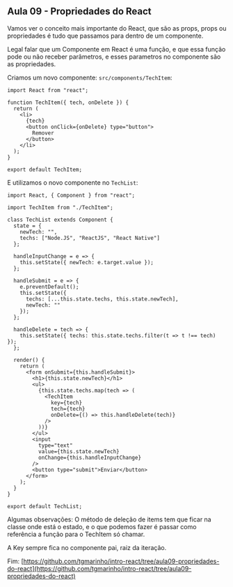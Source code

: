 ## Aula 09 - Propriedades do React

Vamos ver o conceito mais importante do React, que são as props, props ou propriedades é tudo que passamos para dentro de um componente.

Legal falar que um Componente em React é uma função, e que essa função pode ou não receber parâmetros, e esses parametros no componente são as propriedades.

Criamos um novo componente: `src/components/TechItem`:
```
import React from "react";

function TechItem({ tech, onDelete }) {
  return (
    <li>
      {tech}
      <button onClick={onDelete} type="button">
        Remover
      </button>
    </li>
  );
}

export default TechItem;
```

E utilizamos o novo componente no `TechList`:

```
import React, { Component } from "react";

import TechItem from "./TechItem";

class TechList extends Component {
  state = {
    newTech: "",
    techs: ["Node.JS", "ReactJS", "React Native"]
  };

  handleInputChange = e => {
    this.setState({ newTech: e.target.value });
  };

  handleSubmit = e => {
    e.preventDefault();
    this.setState({
      techs: [...this.state.techs, this.state.newTech],
      newTech: ""
    });
  };

  handleDelete = tech => {
    this.setState({ techs: this.state.techs.filter(t => t !== tech) });
  };

  render() {
    return (
      <form onSubmit={this.handleSubmit}>
        <h1>{this.state.newTech}</h1>
        <ul>
          {this.state.techs.map(tech => (
            <TechItem
              key={tech}
              tech={tech}
              onDelete={() => this.handleDelete(tech)}
            />
          ))}
        </ul>
        <input
          type="text"
          value={this.state.newTech}
          onChange={this.handleInputChange}
        />
        <button type="submit">Enviar</button>
      </form>
    );
  }
}

export default TechList;

```

Algumas observações: O método de deleção de items tem que ficar na classe onde está o estado, e o que podemos fazer é passar como referência a função para o TechItem só chamar.

A Key sempre fica no componente pai, raiz da iteração.


Fim: [https://github.com/tgmarinho/intro-react/tree/aula09-propriedades-do-react](https://github.com/tgmarinho/intro-react/tree/aula09-propriedades-do-react)
